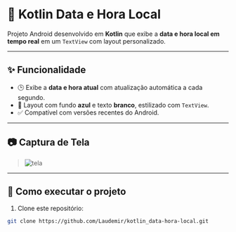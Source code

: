 # 📅 Kotlin Data e Hora Local

Projeto Android desenvolvido em **Kotlin** que exibe a **data e hora local em tempo real** em um `TextView` com layout personalizado.

---

## ✨ Funcionalidade

- 🕒 Exibe a **data e hora atual** com atualização automática a cada segundo.
- 🎨 Layout com fundo **azul** e texto **branco**, estilizado com `TextView`.
- ✅ Compatível com versões recentes do Android.

---

## 📷 Captura de Tela

> ![tela](https://github.com/user-attachments/assets/757746df-06e7-4e17-8f3b-106ecb47f90f)


---

## 🚀 Como executar o projeto

1. Clone este repositório:

```bash
git clone https://github.com/Laudemir/kotlin_data-hora-local.git

